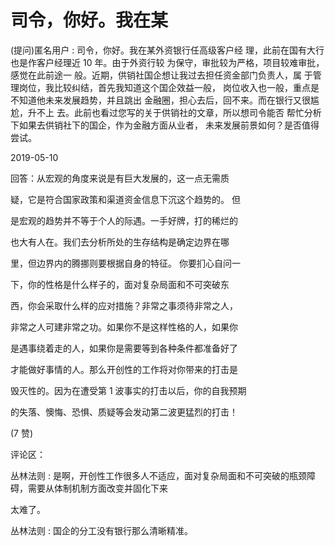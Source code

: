 # 司令，你好。我在某

(提问)匿名用户 : 司令，你好。我在某外资银行任高级客户经 理，此前在国有大行也是作客户经理近 10 年。由于外资行较 为保守，审批较为严格，项目较难审批，感觉在此前途一 般。近期，供销社国企想让我过去担任资金部门负责人，属 于管理岗位，我比较纠结，首先我知道这个国企效益一般， 岗位收入也一般，重点是不知道他未来发展趋势，并且跳出 金融圈，担心去后，回不来。而在银行又很尴尬，升不上 去。此前也看过您写的关于供销社的文章，所以想司令能否 帮忙分析下如果去供销社下的国企，作为金融方面从业者， 未来发展前景如何？是否值得尝试。

2019-05-10

回答：从宏观的角度来说是有巨大发展的，这一点无需质

疑，它是符合国家政策和渠道资金信息下沉这个趋势的。 但

是宏观的趋势并不等于个人的际遇。一手好牌，打的稀烂的

也大有人在。我们去分析所处的生存结构是确定边界在哪

里，但边界内的腾挪则要根据自身的特征。 你要扪心自问一

下，你的性格是什么样子的，面对复杂局面和不可突破东

西，你会采取什么样的应对措施？非常之事须待非常之人，

非常之人可建非常之功。如果你不是这样性格的人，如果你

是遇事绕着走的人，如果你是需要等到各种条件都准备好了

才能做好事情的人。那么开创性的工作将对你带来的打击是

毁灭性的。因为在遭受第 1 波事实的打击以后，你的自我预期

的失落、懊悔、恐惧、质疑等会发动第二波更猛烈的打击！

(7 赞)

评论区：

丛林法则 : 是啊，开创性工作很多人不适应，面对复杂局面和不可突破的瓶颈障碍，需要从体制机制方面改变并固化下来

太难了。

丛林法则 : 国企的分工没有银行那么清晰精准。